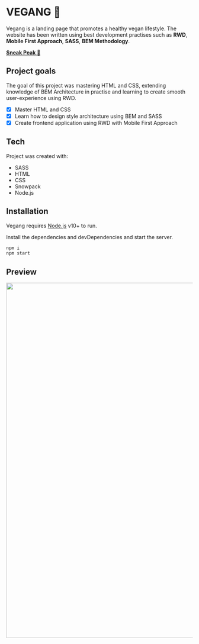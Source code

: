 # VEGANG 🌱

Vegang is a landing page that promotes a healthy vegan lifestyle. The website has been written using best development practises such as **RWD**, **Mobile First Approach**, **SASS**, **BEM Methodology**.

<strong align="center"><a href="#Preview">Sneak Peak 👀</a></strong>

## Project goals

The goal of this project was mastering HTML and CSS, extending knowledge of BEM Architecture in practise and learning to create smooth user-experience using RWD.

- [x] Master HTML and CSS
- [x] Learn how to design style architecture using BEM and SASS
- [x] Create frontend application using RWD with Mobile First Approach

## Tech

Project was created with:

- SASS
- HTML
- CSS
- Snowpack
- Node.js

## Installation

Vegang requires [Node.js](https://nodejs.org/) v10+ to run.

Install the dependencies and devDependencies and start the server.

```sh
npm i
npm start
```

## Preview

<img src="https://github.com/zarinacodes/vegang/blob/readme/.github/desktop-screenshot.png" align="center" width="960px"/>
